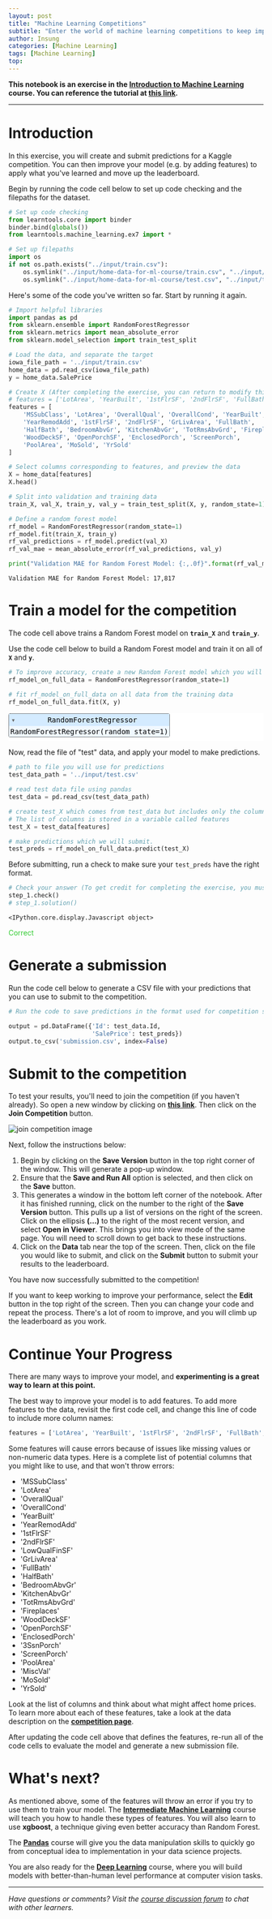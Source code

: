 ```yaml
---
layout: post
title: "Machine Learning Competitions"
subtitle: "Enter the world of machine learning competitions to keep improving and see your progress."
author: Insung
categories: [Machine Learning]
tags: [Machine Learning]
top:
---
```


**This notebook is an exercise in the [Introduction to Machine Learning](https://www.kaggle.com/learn/intro-to-machine-learning) course.  You can reference the tutorial at [this link](https://www.kaggle.com/alexisbcook/machine-learning-competitions).**

---


# Introduction

In this exercise, you will create and submit predictions for a Kaggle competition. You can then improve your model (e.g. by adding features) to apply what you've learned and move up the leaderboard.

Begin by running the code cell below to set up code checking and the filepaths for the dataset.


```python
# Set up code checking
from learntools.core import binder
binder.bind(globals())
from learntools.machine_learning.ex7 import *

# Set up filepaths
import os
if not os.path.exists("../input/train.csv"):
    os.symlink("../input/home-data-for-ml-course/train.csv", "../input/train.csv")  
    os.symlink("../input/home-data-for-ml-course/test.csv", "../input/test.csv") 
```

Here's some of the code you've written so far. Start by running it again.


```python
# Import helpful libraries
import pandas as pd
from sklearn.ensemble import RandomForestRegressor
from sklearn.metrics import mean_absolute_error
from sklearn.model_selection import train_test_split

# Load the data, and separate the target
iowa_file_path = '../input/train.csv'
home_data = pd.read_csv(iowa_file_path)
y = home_data.SalePrice

# Create X (After completing the exercise, you can return to modify this line!)
# features = ['LotArea', 'YearBuilt', '1stFlrSF', '2ndFlrSF', 'FullBath', 'BedroomAbvGr', 'TotRmsAbvGrd']
features = [
    'MSSubClass', 'LotArea', 'OverallQual', 'OverallCond', 'YearBuilt', 
    'YearRemodAdd', '1stFlrSF', '2ndFlrSF', 'GrLivArea', 'FullBath', 
    'HalfBath', 'BedroomAbvGr', 'KitchenAbvGr', 'TotRmsAbvGrd', 'Fireplaces', 
    'WoodDeckSF', 'OpenPorchSF', 'EnclosedPorch', 'ScreenPorch', 
    'PoolArea', 'MoSold', 'YrSold'
]

# Select columns corresponding to features, and preview the data
X = home_data[features]
X.head()

# Split into validation and training data
train_X, val_X, train_y, val_y = train_test_split(X, y, random_state=1)

# Define a random forest model
rf_model = RandomForestRegressor(random_state=1)
rf_model.fit(train_X, train_y)
rf_val_predictions = rf_model.predict(val_X)
rf_val_mae = mean_absolute_error(rf_val_predictions, val_y)

print("Validation MAE for Random Forest Model: {:,.0f}".format(rf_val_mae))
```

    Validation MAE for Random Forest Model: 17,817


# Train a model for the competition

The code cell above trains a Random Forest model on **`train_X`** and **`train_y`**.  

Use the code cell below to build a Random Forest model and train it on all of **`X`** and **`y`**.


```python
# To improve accuracy, create a new Random Forest model which you will train on all training data
rf_model_on_full_data = RandomForestRegressor(random_state=1)

# fit rf_model_on_full_data on all data from the training data
rf_model_on_full_data.fit(X, y)
```




<style>#sk-container-id-5 {color: black;background-color: white;}#sk-container-id-5 pre{padding: 0;}#sk-container-id-5 div.sk-toggleable {background-color: white;}#sk-container-id-5 label.sk-toggleable__label {cursor: pointer;display: block;width: 100%;margin-bottom: 0;padding: 0.3em;box-sizing: border-box;text-align: center;}#sk-container-id-5 label.sk-toggleable__label-arrow:before {content: "▸";float: left;margin-right: 0.25em;color: #696969;}#sk-container-id-5 label.sk-toggleable__label-arrow:hover:before {color: black;}#sk-container-id-5 div.sk-estimator:hover label.sk-toggleable__label-arrow:before {color: black;}#sk-container-id-5 div.sk-toggleable__content {max-height: 0;max-width: 0;overflow: hidden;text-align: left;background-color: #f0f8ff;}#sk-container-id-5 div.sk-toggleable__content pre {margin: 0.2em;color: black;border-radius: 0.25em;background-color: #f0f8ff;}#sk-container-id-5 input.sk-toggleable__control:checked~div.sk-toggleable__content {max-height: 200px;max-width: 100%;overflow: auto;}#sk-container-id-5 input.sk-toggleable__control:checked~label.sk-toggleable__label-arrow:before {content: "▾";}#sk-container-id-5 div.sk-estimator input.sk-toggleable__control:checked~label.sk-toggleable__label {background-color: #d4ebff;}#sk-container-id-5 div.sk-label input.sk-toggleable__control:checked~label.sk-toggleable__label {background-color: #d4ebff;}#sk-container-id-5 input.sk-hidden--visually {border: 0;clip: rect(1px 1px 1px 1px);clip: rect(1px, 1px, 1px, 1px);height: 1px;margin: -1px;overflow: hidden;padding: 0;position: absolute;width: 1px;}#sk-container-id-5 div.sk-estimator {font-family: monospace;background-color: #f0f8ff;border: 1px dotted black;border-radius: 0.25em;box-sizing: border-box;margin-bottom: 0.5em;}#sk-container-id-5 div.sk-estimator:hover {background-color: #d4ebff;}#sk-container-id-5 div.sk-parallel-item::after {content: "";width: 100%;border-bottom: 1px solid gray;flex-grow: 1;}#sk-container-id-5 div.sk-label:hover label.sk-toggleable__label {background-color: #d4ebff;}#sk-container-id-5 div.sk-serial::before {content: "";position: absolute;border-left: 1px solid gray;box-sizing: border-box;top: 0;bottom: 0;left: 50%;z-index: 0;}#sk-container-id-5 div.sk-serial {display: flex;flex-direction: column;align-items: center;background-color: white;padding-right: 0.2em;padding-left: 0.2em;position: relative;}#sk-container-id-5 div.sk-item {position: relative;z-index: 1;}#sk-container-id-5 div.sk-parallel {display: flex;align-items: stretch;justify-content: center;background-color: white;position: relative;}#sk-container-id-5 div.sk-item::before, #sk-container-id-5 div.sk-parallel-item::before {content: "";position: absolute;border-left: 1px solid gray;box-sizing: border-box;top: 0;bottom: 0;left: 50%;z-index: -1;}#sk-container-id-5 div.sk-parallel-item {display: flex;flex-direction: column;z-index: 1;position: relative;background-color: white;}#sk-container-id-5 div.sk-parallel-item:first-child::after {align-self: flex-end;width: 50%;}#sk-container-id-5 div.sk-parallel-item:last-child::after {align-self: flex-start;width: 50%;}#sk-container-id-5 div.sk-parallel-item:only-child::after {width: 0;}#sk-container-id-5 div.sk-dashed-wrapped {border: 1px dashed gray;margin: 0 0.4em 0.5em 0.4em;box-sizing: border-box;padding-bottom: 0.4em;background-color: white;}#sk-container-id-5 div.sk-label label {font-family: monospace;font-weight: bold;display: inline-block;line-height: 1.2em;}#sk-container-id-5 div.sk-label-container {text-align: center;}#sk-container-id-5 div.sk-container {/* jupyter's `normalize.less` sets `[hidden] { display: none; }` but bootstrap.min.css set `[hidden] { display: none !important; }` so we also need the `!important` here to be able to override the default hidden behavior on the sphinx rendered scikit-learn.org. See: https://github.com/scikit-learn/scikit-learn/issues/21755 */display: inline-block !important;position: relative;}#sk-container-id-5 div.sk-text-repr-fallback {display: none;}</style><div id="sk-container-id-5" class="sk-top-container"><div class="sk-text-repr-fallback"><pre>RandomForestRegressor(random_state=1)</pre><b>In a Jupyter environment, please rerun this cell to show the HTML representation or trust the notebook. <br />On GitHub, the HTML representation is unable to render, please try loading this page with nbviewer.org.</b></div><div class="sk-container" hidden><div class="sk-item"><div class="sk-estimator sk-toggleable"><input class="sk-toggleable__control sk-hidden--visually" id="sk-estimator-id-5" type="checkbox" checked><label for="sk-estimator-id-5" class="sk-toggleable__label sk-toggleable__label-arrow">RandomForestRegressor</label><div class="sk-toggleable__content"><pre>RandomForestRegressor(random_state=1)</pre></div></div></div></div></div>



Now, read the file of "test" data, and apply your model to make predictions.


```python
# path to file you will use for predictions
test_data_path = '../input/test.csv'

# read test data file using pandas
test_data = pd.read_csv(test_data_path)

# create test_X which comes from test_data but includes only the columns you used for prediction.
# The list of columns is stored in a variable called features
test_X = test_data[features]

# make predictions which we will submit. 
test_preds = rf_model_on_full_data.predict(test_X)
```

Before submitting, run a check to make sure your `test_preds` have the right format.


```python
# Check your answer (To get credit for completing the exercise, you must get a "Correct" result!)
step_1.check()
# step_1.solution()
```


    <IPython.core.display.Javascript object>



<span style="color:#33cc33">Correct</span>


# Generate a submission

Run the code cell below to generate a CSV file with your predictions that you can use to submit to the competition.


```python
# Run the code to save predictions in the format used for competition scoring

output = pd.DataFrame({'Id': test_data.Id,
                       'SalePrice': test_preds})
output.to_csv('submission.csv', index=False)
```

# Submit to the competition

To test your results, you'll need to join the competition (if you haven't already).  So open a new window by clicking on **[this link](https://www.kaggle.com/c/home-data-for-ml-course)**.  Then click on the **Join Competition** button.

![join competition image](https://storage.googleapis.com/kaggle-media/learn/images/axBzctl.png)

Next, follow the instructions below:
1. Begin by clicking on the **Save Version** button in the top right corner of the window.  This will generate a pop-up window.  
2. Ensure that the **Save and Run All** option is selected, and then click on the **Save** button.
3. This generates a window in the bottom left corner of the notebook.  After it has finished running, click on the number to the right of the **Save Version** button.  This pulls up a list of versions on the right of the screen.  Click on the ellipsis **(...)** to the right of the most recent version, and select **Open in Viewer**.  This brings you into view mode of the same page. You will need to scroll down to get back to these instructions.
4. Click on the **Data** tab near the top of the screen.  Then, click on the file you would like to submit, and click on the **Submit** button to submit your results to the leaderboard.

You have now successfully submitted to the competition!

If you want to keep working to improve your performance, select the **Edit** button in the top right of the screen. Then you can change your code and repeat the process. There's a lot of room to improve, and you will climb up the leaderboard as you work.


# Continue Your Progress
There are many ways to improve your model, and **experimenting is a great way to learn at this point.**

The best way to improve your model is to add features.  To add more features to the data, revisit the first code cell, and change this line of code to include more column names:
```python
features = ['LotArea', 'YearBuilt', '1stFlrSF', '2ndFlrSF', 'FullBath', 'BedroomAbvGr', 'TotRmsAbvGrd']
```

Some features will cause errors because of issues like missing values or non-numeric data types.  Here is a complete list of potential columns that you might like to use, and that won't throw errors:
- 'MSSubClass'
- 'LotArea'
- 'OverallQual' 
- 'OverallCond' 
- 'YearBuilt'
- 'YearRemodAdd' 
- '1stFlrSF'
- '2ndFlrSF' 
- 'LowQualFinSF' 
- 'GrLivArea'
- 'FullBath'
- 'HalfBath'
- 'BedroomAbvGr' 
- 'KitchenAbvGr' 
- 'TotRmsAbvGrd' 
- 'Fireplaces' 
- 'WoodDeckSF' 
- 'OpenPorchSF'
- 'EnclosedPorch' 
- '3SsnPorch' 
- 'ScreenPorch' 
- 'PoolArea' 
- 'MiscVal' 
- 'MoSold' 
- 'YrSold'

Look at the list of columns and think about what might affect home prices.  To learn more about each of these features, take a look at the data description on the **[competition page](https://www.kaggle.com/c/home-data-for-ml-course/data)**.

After updating the code cell above that defines the features, re-run all of the code cells to evaluate the model and generate a new submission file.  


# What's next?

As mentioned above, some of the features will throw an error if you try to use them to train your model.  The **[Intermediate Machine Learning](https://www.kaggle.com/learn/intermediate-machine-learning)** course will teach you how to handle these types of features. You will also learn to use **xgboost**, a technique giving even better accuracy than Random Forest.

The **[Pandas](https://kaggle.com/Learn/Pandas)** course will give you the data manipulation skills to quickly go from conceptual idea to implementation in your data science projects. 

You are also ready for the **[Deep Learning](https://kaggle.com/Learn/intro-to-Deep-Learning)** course, where you will build models with better-than-human level performance at computer vision tasks.

---




*Have questions or comments? Visit the [course discussion forum](https://www.kaggle.com/learn/intro-to-machine-learning/discussion) to chat with other learners.*
